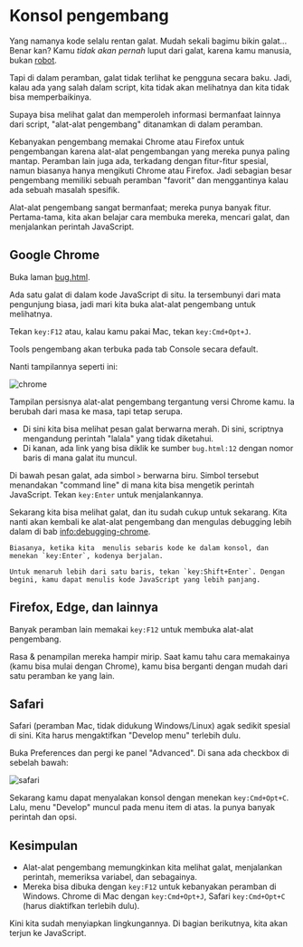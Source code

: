 # Konsol pengembang

Yang namanya kode selalu rentan galat. Mudah sekali bagimu bikin galat... Benar kan? Kamu *tidak akan pernah* luput dari galat, karena kamu manusia, bukan [robot](https://en.wikipedia.org/wiki/Bender_(Futurama)).

Tapi di dalam peramban, galat tidak terlihat ke pengguna secara baku. Jadi, kalau ada yang salah dalam script, kita tidak akan melihatnya dan kita tidak bisa memperbaikinya.

Supaya bisa melihat galat dan memperoleh informasi bermanfaat lainnya dari script, "alat-alat pengembang" ditanamkan di dalam peramban.

Kebanyakan pengembang memakai Chrome atau Firefox untuk pengembangan karena alat-alat pengembangan yang mereka punya paling mantap. Peramban lain juga ada, terkadang dengan fitur-fitur spesial, namun biasanya hanya mengikuti Chrome atau Firefox. Jadi sebagian besar pengembang memiliki sebuah peramban "favorit" dan menggantinya kalau ada sebuah masalah spesifik.

Alat-alat pengembang sangat bermanfaat; mereka punya banyak fitur. Pertama-tama, kita akan belajar cara membuka mereka, mencari galat, dan menjalankan perintah JavaScript.

## Google Chrome

Buka laman [bug.html](bug.html).

Ada satu galat di dalam kode JavaScript di situ. Ia tersembunyi dari mata pengunjung biasa, jadi mari kita buka alat-alat pengembang untuk melihatnya.

Tekan `key:F12` atau, kalau kamu pakai Mac, tekan `key:Cmd+Opt+J`.

Tools pengembang akan terbuka pada tab Console secara default.

Nanti tampilannya seperti ini:

![chrome](chrome.png)

Tampilan persisnya alat-alat pengembang tergantung versi Chrome kamu. Ia berubah dari masa ke masa, tapi tetap serupa.

- Di sini kita bisa melihat pesan galat berwarna merah. Di sini, scriptnya mengandung perintah "lalala" yang tidak diketahui.
- Di kanan, ada link yang bisa diklik ke sumber `bug.html:12` dengan nomor baris di mana galat itu muncul.

Di bawah pesan galat, ada simbol `>` berwarna biru. Simbol tersebut menandakan "command line" di mana kita bisa mengetik perintah JavaScript. Tekan `key:Enter` untuk menjalankannya.

Sekarang kita bisa melihat galat, dan itu sudah cukup untuk sekarang. Kita nanti akan kembali ke alat-alat pengembang dan mengulas debugging lebih dalam di bab <info:debugging-chrome>.

```smart header="Multi-line input"
Biasanya, ketika kita  menulis sebaris kode ke dalam konsol, dan menekan `key:Enter`, kodenya berjalan.

Untuk menaruh lebih dari satu baris, tekan `key:Shift+Enter`. Dengan begini, kamu dapat menulis kode JavaScript yang lebih panjang.
```

## Firefox, Edge, dan lainnya

Banyak peramban lain memakai `key:F12` untuk membuka alat-alat pengembang.

Rasa & penampilan mereka hampir mirip. Saat kamu tahu cara memakainya (kamu bisa mulai dengan Chrome), kamu bisa berganti dengan mudah dari satu peramban ke yang lain.

## Safari

Safari (peramban Mac, tidak didukung Windows/Linux) agak sedikit spesial di sini. Kita harus mengaktifkan "Develop menu" terlebih dulu.

Buka Preferences dan pergi ke panel "Advanced". Di sana ada checkbox di sebelah bawah:

![safari](safari.png)

Sekarang kamu dapat menyalakan konsol dengan menekan `key:Cmd+Opt+C`. Lalu, menu "Develop" muncul pada menu item di atas. Ia punya banyak perintah dan opsi.

## Kesimpulan

- Alat-alat pengembang memungkinkan kita melihat galat, menjalankan perintah, memeriksa variabel, dan sebagainya.
- Mereka bisa dibuka dengan `key:F12` untuk kebanyakan peramban di Windows. Chrome di Mac dengan `key:Cmd+Opt+J`, Safari `key:Cmd+Opt+C` (harus diaktifkan terlebih dulu).

Kini kita sudah menyiapkan lingkungannya. Di bagian berikutnya, kita akan terjun ke JavaScript.
